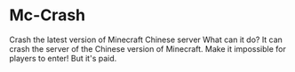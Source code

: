 # Mc-Crash
Crash the latest version of Minecraft Chinese server
What can it do?
It can crash the server of the Chinese version of Minecraft.
Make it impossible for players to enter! But it's paid.
